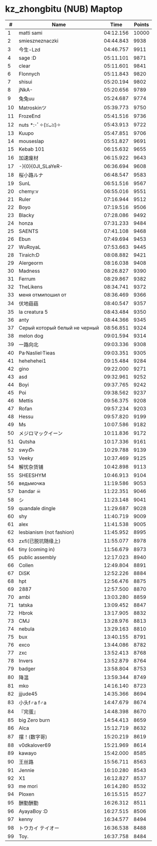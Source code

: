 # kz_zhongbitu (NUB) Maptop

|  # | Name | Time | Points |
|-------------- | -------------- | -------------- | -------------- | 
| 1 | matti sami | 04:12.156 | 10000 | 
| 2 | smieszneznaczki | 04:44.843 | 9938 | 
| 3 | 今生-Lzd | 04:46.757 | 9911 | 
| 4 | sage :D | 05:11.101 | 9871 | 
| 5 | clear | 05:11.601 | 9841 | 
| 6 | Flonnych | 05:11.843 | 9820 | 
| 7 | shisui | 05:20.194 | 9802 | 
| 8 | jNkA- | 05:20.656 | 9789 | 
| 9 | 兔兔uu | 05:24.687 | 9774 | 
| 10 | Matroskinツ | 05:39.773 | 9750 | 
| 11 | FrozeEnd | 05:41.516 | 9736 | 
| 12 | nuts *:･ﾟ✧(ꈍᴗꈍ)✧ | 05:43.913 | 9722 | 
| 13 | Kuupo | 05:47.851 | 9706 | 
| 14 | mouseslap | 05:51.827 | 9691 | 
| 15 | Kebab 101 | 06:15.632 | 9655 | 
| 16 | 加速废材 | 06:15.922 | 9643 | 
| 17 | -}{0}{0JI_SLaYeR- | 06:36.694 | 9608 | 
| 18 | 桜小路ルナ | 06:48.547 | 9583 | 
| 19 | SunL | 06:51.516 | 9567 | 
| 20 | chemy:v | 06:55.016 | 9551 | 
| 21 | Ruler | 07:16.944 | 9512 | 
| 22 | Boyo | 07:19.516 | 9506 | 
| 23 | Blacky | 07:28.086 | 9492 | 
| 24 | honza | 07:31.233 | 9484 | 
| 25 | SAENTS | 07:41.108 | 9468 | 
| 26 | Ebun | 07:49.694 | 9453 | 
| 27 | WuRoyaL | 07:53.663 | 9445 | 
| 28 | Tiraich:D | 08:08.882 | 9421 | 
| 29 | Alergeorm | 08:16.038 | 9408 | 
| 30 | Madness | 08:26.827 | 9390 | 
| 31 | Ferrum | 08:29.867 | 9382 | 
| 32 | TheLikens | 08:34.741 | 9372 | 
| 33 | меня отмипошил от | 08:36.469 | 9366 | 
| 34 | 伏地菇菇 | 08:40.547 | 9357 | 
| 35 | la creatura 5 | 08:43.484 | 9350 | 
| 36 | anty | 08:44.366 | 9345 | 
| 37 | Серый который белый не черный | 08:56.851 | 9324 | 
| 38 | melon dog | 09:01.594 | 9314 | 
| 39 | 一路向北 | 09:03.336 | 9308 | 
| 40 | Pa·Nasliel·Tieas | 09:03.351 | 9305 | 
| 41 | hehehehei1 | 09:15.484 | 9284 | 
| 42 | gino | 09:22.000 | 9271 | 
| 43 | asd | 09:32.961 | 9252 | 
| 44 | Boyi | 09:37.765 | 9242 | 
| 45 | Poi | 09:38.562 | 9237 | 
| 46 | Mettis | 09:56.375 | 9208 | 
| 47 | Rofan | 09:57.234 | 9203 | 
| 48 | Hessu | 09:57.820 | 9199 | 
| 49 | Ms | 10:07.586 | 9182 | 
| 50 | メジロマックイーン | 10:11.836 | 9172 | 
| 51 | Qutsha | 10:17.336 | 9161 | 
| 52 | swy𐂃 | 10:29.788 | 9139 | 
| 53 | Veeky | 10:37.469 | 9125 | 
| 54 | 解忧杂货铺 | 10:42.898 | 9113 | 
| 55 | SHEESHYM | 10:46.913 | 9104 | 
| 56 | ведьмочка | 11:19.586 | 9053 | 
| 57 | bandar ☠ | 11:22.351 | 9046 | 
| 58 | シ | 11:23.148 | 9041 | 
| 59 | quandale dingle | 11:29.687 | 9028 | 
| 60 | shy | 11:40.719 | 9009 | 
| 61 | alex | 11:41.538 | 9005 | 
| 62 | lesbianism (not fashion) | 11:45.952 | 8995 | 
| 63 | zxfi(已脱坑随缘上) | 11:55.077 | 8978 | 
| 64 | tiny (coming in) | 11:56.679 | 8973 | 
| 65 | public assembly | 12:17.023 | 8940 | 
| 66 | Collen | 12:49.804 | 8891 | 
| 67 | DiSK | 12:52.226 | 8884 | 
| 68 | hpt | 12:56.476 | 8875 | 
| 69 | 2887 | 12:57.500 | 8870 | 
| 70 | ambi | 13:03.280 | 8859 | 
| 71 | tatska | 13:09.452 | 8847 | 
| 72 | Hbrok | 13:17.905 | 8832 | 
| 73 | CMJ | 13:28.976 | 8813 | 
| 74 | nebula | 13:29.163 | 8810 | 
| 75 | bux | 13:40.155 | 8791 | 
| 76 | exco | 13:44.086 | 8782 | 
| 77 | zxc | 13:52.413 | 8768 | 
| 78 | Invers | 13:52.879 | 8764 | 
| 79 | badger | 13:58.804 | 8753 | 
| 80 | 降温 | 13:59.344 | 8749 | 
| 81 | mko | 14:16.140 | 8723 | 
| 82 | jjjude45 | 14:35.366 | 8694 | 
| 83 | 小头f♂a f♂a | 14:47.679 | 8674 | 
| 84 | 『完蛋』 | 14:48.398 | 8670 | 
| 85 | big Zero burn | 14:54.413 | 8659 | 
| 86 | Alca | 15:12.719 | 8632 | 
| 87 | 摆！(数字哥) | 15:20.219 | 8619 | 
| 88 | v0dkalover69 | 15:21.969 | 8614 | 
| 89 | kawayo | 15:42.000 | 8585 | 
| 90 | 王丝路 | 15:56.711 | 8563 | 
| 91 | Jennie | 16:10.280 | 8543 | 
| 92 | X1 | 16:12.827 | 8537 | 
| 93 | me mori | 16:14.280 | 8532 | 
| 94 | Ploxen | 16:15.515 | 8527 | 
| 95 | 酬勤酬勤 | 16:26.312 | 8511 | 
| 96 | AyayaBoy :D | 16:27.515 | 8506 | 
| 97 | kenny | 16:34.577 | 8494 | 
| 98 | トウカイ テイオー | 16:36.538 | 8488 | 
| 99 | Toy. | 16:37.758 | 8484 | 

